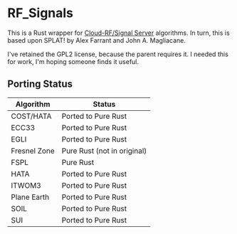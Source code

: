# RF_Signals

This is a Rust wrapper for [Cloud-RF/Signal Server](https://github.com/Cloud-RF/Signal-Server) algorithms. In turn, this is based upon SPLAT! by Alex Farrant and John A. Magliacane.

I've retained the GPL2 license, because the parent requires it. I needed this for work, I'm hoping someone finds it useful.

## Porting Status

|Algorithm   |Status   |
|------------|---------|
|COST/HATA   |Ported to Pure Rust|
|ECC33       |Ported to Pure Rust|
|EGLI        |Ported to Pure Rust|
|Fresnel Zone|Pure Rust (not in original)|
|FSPL        |Pure Rust|
|HATA        |Ported to Pure Rust|
|ITWOM3      |Ported to Pure Rust|
|Plane Earth |Ported to Pure Rust|
|SOIL        |Ported to Pure Rust|
|SUI         |Ported to Pure Rust|

